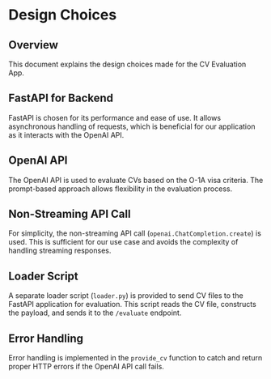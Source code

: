 # Design Choices

## Overview

This document explains the design choices made for the CV Evaluation App.

## FastAPI for Backend

FastAPI is chosen for its performance and ease of use. It allows asynchronous handling of requests, which is beneficial for our application as it interacts with the OpenAI API.

## OpenAI API

The OpenAI API is used to evaluate CVs based on the O-1A visa criteria. The prompt-based approach allows flexibility in the evaluation process.

## Non-Streaming API Call

For simplicity, the non-streaming API call (`openai.ChatCompletion.create`) is used. This is sufficient for our use case and avoids the complexity of handling streaming responses.

## Loader Script

A separate loader script (`loader.py`) is provided to send CV files to the FastAPI application for evaluation. This script reads the CV file, constructs the payload, and sends it to the `/evaluate` endpoint.

## Error Handling

Error handling is implemented in the `provide_cv` function to catch and return proper HTTP errors if the OpenAI API call fails.
